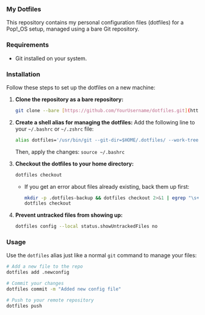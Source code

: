 ### My Dotfiles

This repository contains my personal configuration files (dotfiles) for a Pop!\_OS setup, managed using a bare Git repository.

### Requirements

* Git installed on your system.

### Installation

Follow these steps to set up the dotfiles on a new machine:

1.  **Clone the repository as a bare repository:**
    ```bash
    git clone --bare [https://github.com/YourUsername/dotfiles.git](https://github.com/YourUsername/dotfiles.git) $HOME/.dotfiles
    ```

2.  **Create a shell alias for managing the dotfiles:**
    Add the following line to your `~/.bashrc` or `~/.zshrc` file:
    ```bash
    alias dotfiles='/usr/bin/git --git-dir=$HOME/.dotfiles/ --work-tree=$HOME'
    ```
    Then, apply the changes: `source ~/.bashrc`

3.  **Checkout the dotfiles to your home directory:**
    ```bash
    dotfiles checkout
    ```
    * If you get an error about files already existing, back them up first:
        ```bash
        mkdir -p .dotfiles-backup && dotfiles checkout 2>&1 | egrep "\s+\." | awk {'print $1'} | xargs -I{} mv {} .dotfiles-backup/{}
        dotfiles checkout
        ```

4.  **Prevent untracked files from showing up:**
    ```bash
    dotfiles config --local status.showUntrackedFiles no
    ```

### Usage

Use the `dotfiles` alias just like a normal `git` command to manage your files:

```bash
# Add a new file to the repo
dotfiles add .newconfig

# Commit your changes
dotfiles commit -m "Added new config file"

# Push to your remote repository
dotfiles push
